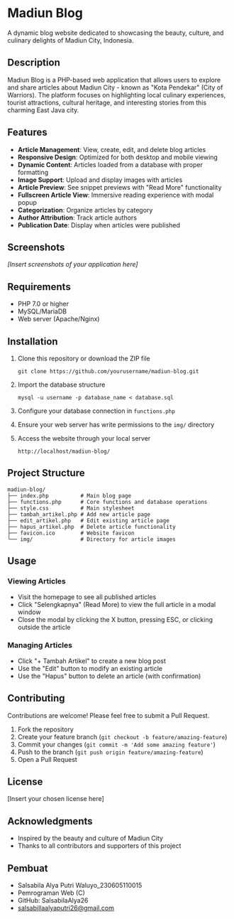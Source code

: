 # Madiun Blog

A dynamic blog website dedicated to showcasing the beauty, culture, and culinary delights of Madiun City, Indonesia.

## Description

Madiun Blog is a PHP-based web application that allows users to explore and share articles about Madiun City - known as "Kota Pendekar" (City of Warriors). The platform focuses on highlighting local culinary experiences, tourist attractions, cultural heritage, and interesting stories from this charming East Java city.

## Features

- **Article Management**: View, create, edit, and delete blog articles
- **Responsive Design**: Optimized for both desktop and mobile viewing
- **Dynamic Content**: Articles loaded from a database with proper formatting
- **Image Support**: Upload and display images with articles
- **Article Preview**: See snippet previews with "Read More" functionality
- **Fullscreen Article View**: Immersive reading experience with modal popup
- **Categorization**: Organize articles by category
- **Author Attribution**: Track article authors
- **Publication Date**: Display when articles were published

## Screenshots

*[Insert screenshots of your application here]*

## Requirements

- PHP 7.0 or higher
- MySQL/MariaDB
- Web server (Apache/Nginx)

## Installation

1. Clone this repository or download the ZIP file
   ```
   git clone https://github.com/yourusername/madiun-blog.git
   ```

2. Import the database structure
   ```
   mysql -u username -p database_name < database.sql
   ```

3. Configure your database connection in `functions.php`

4. Ensure your web server has write permissions to the `img/` directory

5. Access the website through your local server
   ```
   http://localhost/madiun-blog/
   ```

## Project Structure

```
madiun-blog/
├── index.php          # Main blog page
├── functions.php      # Core functions and database operations
├── style.css          # Main stylesheet
├── tambah_artikel.php # Add new article page
├── edit_artikel.php   # Edit existing article page
├── hapus_artikel.php  # Delete article functionality
├── favicon.ico        # Website favicon
└── img/               # Directory for article images
```

## Usage

### Viewing Articles
- Visit the homepage to see all published articles
- Click "Selengkapnya" (Read More) to view the full article in a modal window
- Close the modal by clicking the X button, pressing ESC, or clicking outside the article

### Managing Articles
- Click "+ Tambah Artikel" to create a new blog post
- Use the "Edit" button to modify an existing article
- Use the "Hapus" button to delete an article (with confirmation)

## Contributing

Contributions are welcome! Please feel free to submit a Pull Request.

1. Fork the repository
2. Create your feature branch (`git checkout -b feature/amazing-feature`)
3. Commit your changes (`git commit -m 'Add some amazing feature'`)
4. Push to the branch (`git push origin feature/amazing-feature`)
5. Open a Pull Request

## License

[Insert your chosen license here]

## Acknowledgments

- Inspired by the beauty and culture of Madiun City
- Thanks to all contributors and supporters of this project

## Pembuat
- Salsabila Alya Putri Waluyo_230605110015
- Pemrograman Web (C)
- GitHub: SalsabilaAlya26
- salsabillaalyaputri26@gmail.com